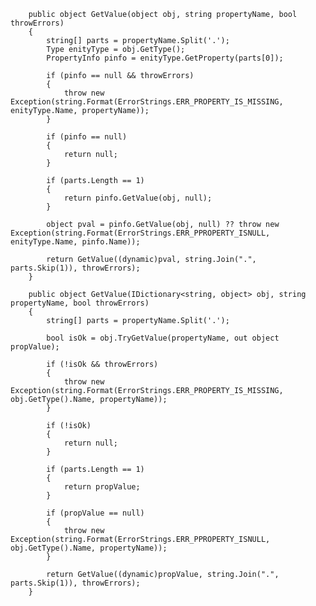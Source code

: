 
        public object GetValue(object obj, string propertyName, bool throwErrors)
        {
            string[] parts = propertyName.Split('.');
            Type enityType = obj.GetType();
            PropertyInfo pinfo = enityType.GetProperty(parts[0]);

            if (pinfo == null && throwErrors)
            {
                throw new Exception(string.Format(ErrorStrings.ERR_PROPERTY_IS_MISSING, enityType.Name, propertyName));
            }

            if (pinfo == null)
            {
                return null;
            }

            if (parts.Length == 1)
            {
                return pinfo.GetValue(obj, null);
            }

            object pval = pinfo.GetValue(obj, null) ?? throw new Exception(string.Format(ErrorStrings.ERR_PPROPERTY_ISNULL, enityType.Name, pinfo.Name));

            return GetValue((dynamic)pval, string.Join(".", parts.Skip(1)), throwErrors);
        }

        public object GetValue(IDictionary<string, object> obj, string propertyName, bool throwErrors)
        {
            string[] parts = propertyName.Split('.');

            bool isOk = obj.TryGetValue(propertyName, out object propValue);

            if (!isOk && throwErrors)
            {
                throw new Exception(string.Format(ErrorStrings.ERR_PROPERTY_IS_MISSING, obj.GetType().Name, propertyName));
            }

            if (!isOk)
            {
                return null;
            }

            if (parts.Length == 1)
            {
                return propValue;
            }

            if (propValue == null)
            {
                throw new Exception(string.Format(ErrorStrings.ERR_PPROPERTY_ISNULL, obj.GetType().Name, propertyName));
            }

            return GetValue((dynamic)propValue, string.Join(".", parts.Skip(1)), throwErrors);
        }

